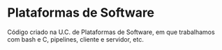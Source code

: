 # Plataformas de Software

Código criado na U.C. de Plataformas de Software, em que trabalhamos com bash e C, pipelines, cliente e servidor, etc.